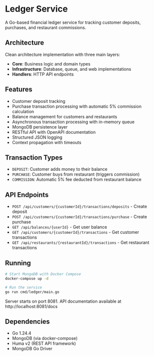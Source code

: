 # Ledger Service

A Go-based financial ledger service for tracking customer deposits, purchases, and restaurant commissions.

## Architecture

Clean architecture implementation with three main layers:

- **Core**: Business logic and domain types
- **Infrastructure**: Database, queue, and web implementations  
- **Handlers**: HTTP API endpoints

## Features

- Customer deposit tracking
- Purchase transaction processing with automatic 5% commission calculation
- Balance management for customers and restaurants
- Asynchronous transaction processing with in-memory queue
- MongoDB persistence layer
- RESTful API with OpenAPI documentation
- Structured JSON logging
- Context propagation with timeouts

## Transaction Types

- `DEPOSIT`: Customer adds money to their balance
- `PURCHASE`: Customer buys from restaurant (triggers commission)
- `COMMISSION`: Automatic 5% fee deducted from restaurant balance

## API Endpoints

- `POST /api/customers/{customerId}/transactions/deposits` - Create deposit
- `POST /api/customers/{customerId}/transactions/purchase` - Create purchase
- `GET /api/balances/{userId}` - Get user balance
- `GET /api/customers/{customerId}/transactions` - Get customer transactions
- `GET /api/restaurants/{restaurantId}/transactions` - Get restaurant transactions

## Running

```bash
# Start MongoDB with Docker Compose
docker-compose up -d

# Run the service
go run cmd/ledger/main.go
```

Server starts on port 8081. API documentation available at http://localhost:8081/docs

## Dependencies

- Go 1.24.4
- MongoDB (via docker-compose)
- Huma v2 (REST API framework)
- MongoDB Go Driver